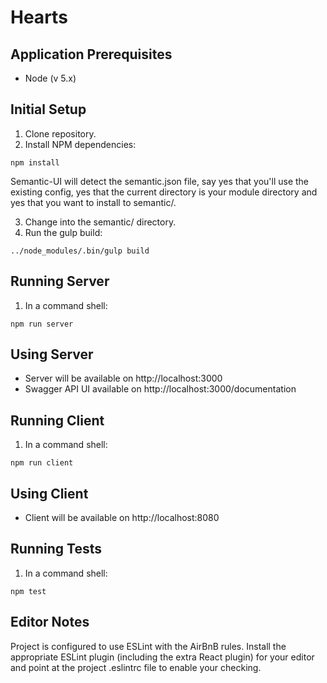# Hearts

## Application Prerequisites

- Node (v 5.x)

## Initial Setup

1. Clone repository.
2. Install NPM dependencies:
```
npm install
```

Semantic-UI will detect the semantic.json file, say yes that you'll use the existing config, yes that the current directory is your module directory and yes that you want to install to semantic/.

3. Change into the semantic/ directory.
4. Run the gulp build:
```
../node_modules/.bin/gulp build
```

## Running Server

1. In a command shell:
```
npm run server
```

## Using Server

- Server will be available on http://localhost:3000
- Swagger API UI available on http://localhost:3000/documentation

## Running Client

1. In a command shell:
```
npm run client
```

## Using Client

- Client will be available on http://localhost:8080

## Running Tests

1. In a command shell:
```
npm test
```

## Editor Notes

Project is configured to use ESLint with the AirBnB rules. Install the appropriate ESLint plugin (including the extra React plugin) for your editor and point at the project .eslintrc file to enable your checking.
